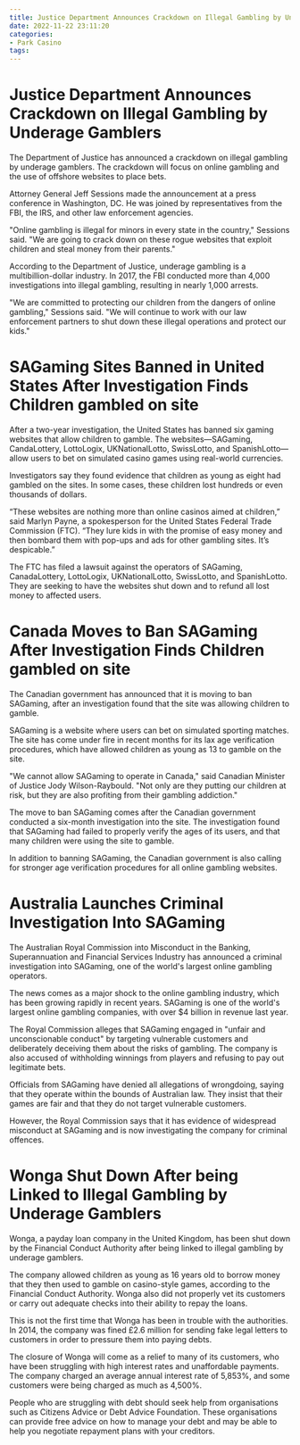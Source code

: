 ```yaml
---
title: Justice Department Announces Crackdown on Illegal Gambling by Underage Gamblers
date: 2022-11-22 23:11:20
categories:
- Park Casino
tags:
---
```



#  Justice Department Announces Crackdown on Illegal Gambling by Underage Gamblers

The Department of Justice has announced a crackdown on illegal gambling by underage gamblers. The crackdown will focus on online gambling and the use of offshore websites to place bets.

Attorney General Jeff Sessions made the announcement at a press conference in Washington, DC. He was joined by representatives from the FBI, the IRS, and other law enforcement agencies.

"Online gambling is illegal for minors in every state in the country," Sessions said. "We are going to crack down on these rogue websites that exploit children and steal money from their parents."

According to the Department of Justice, underage gambling is a multibillion-dollar industry. In 2017, the FBI conducted more than 4,000 investigations into illegal gambling, resulting in nearly 1,000 arrests.

"We are committed to protecting our children from the dangers of online gambling," Sessions said. "We will continue to work with our law enforcement partners to shut down these illegal operations and protect our kids."

#  SAGaming Sites Banned in United States After Investigation Finds Children gambled on site

After a two-year investigation, the United States has banned six gaming websites that allow children to gamble. The websites—SAGaming, CandaLottery, LottoLogix, UKNationalLotto, SwissLotto, and SpanishLotto—allow users to bet on simulated casino games using real-world currencies.

Investigators say they found evidence that children as young as eight had gambled on the sites. In some cases, these children lost hundreds or even thousands of dollars.

“These websites are nothing more than online casinos aimed at children,” said Marlyn Payne, a spokesperson for the United States Federal Trade Commission (FTC). “They lure kids in with the promise of easy money and then bombard them with pop-ups and ads for other gambling sites. It’s despicable.”

The FTC has filed a lawsuit against the operators of SAGaming, CanadaLottery, LottoLogix, UKNationalLotto, SwissLotto, and SpanishLotto. They are seeking to have the websites shut down and to refund all lost money to affected users.

#  Canada Moves to Ban SAGaming After Investigation Finds Children gambled on site

The Canadian government has announced that it is moving to ban SAGaming, after an investigation found that the site was allowing children to gamble.

SAGaming is a website where users can bet on simulated sporting matches. The site has come under fire in recent months for its lax age verification procedures, which have allowed children as young as 13 to gamble on the site.

"We cannot allow SAGaming to operate in Canada," said Canadian Minister of Justice Jody Wilson-Raybould. "Not only are they putting our children at risk, but they are also profiting from their gambling addiction."

The move to ban SAGaming comes after the Canadian government conducted a six-month investigation into the site. The investigation found that SAGaming had failed to properly verify the ages of its users, and that many children were using the site to gamble.

In addition to banning SAGaming, the Canadian government is also calling for stronger age verification procedures for all online gambling websites.

#  Australia Launches Criminal Investigation Into SAGaming

The Australian Royal Commission into Misconduct in the Banking, Superannuation and Financial Services Industry has announced a criminal investigation into SAGaming, one of the world's largest online gambling operators.

The news comes as a major shock to the online gambling industry, which has been growing rapidly in recent years. SAGaming is one of the world's largest online gambling companies, with over $4 billion in revenue last year.

The Royal Commission alleges that SAGaming engaged in "unfair and unconscionable conduct" by targeting vulnerable customers and deliberately deceiving them about the risks of gambling. The company is also accused of withholding winnings from players and refusing to pay out legitimate bets.

Officials from SAGaming have denied all allegations of wrongdoing, saying that they operate within the bounds of Australian law. They insist that their games are fair and that they do not target vulnerable customers.

However, the Royal Commission says that it has evidence of widespread misconduct at SAGaming and is now investigating the company for criminal offences.

#  Wonga Shut Down After being Linked to Illegal Gambling by Underage Gamblers

Wonga, a payday loan company in the United Kingdom, has been shut down by the Financial Conduct Authority after being linked to illegal gambling by underage gamblers.

The company allowed children as young as 16 years old to borrow money that they then used to gamble on casino-style games, according to the Financial Conduct Authority. Wonga also did not properly vet its customers or carry out adequate checks into their ability to repay the loans.

This is not the first time that Wonga has been in trouble with the authorities. In 2014, the company was fined £2.6 million for sending fake legal letters to customers in order to pressure them into paying debts.

The closure of Wonga will come as a relief to many of its customers, who have been struggling with high interest rates and unaffordable payments. The company charged an average annual interest rate of 5,853%, and some customers were being charged as much as 4,500%.

People who are struggling with debt should seek help from organisations such as Citizens Advice or Debt Advice Foundation. These organisations can provide free advice on how to manage your debt and may be able to help you negotiate repayment plans with your creditors.